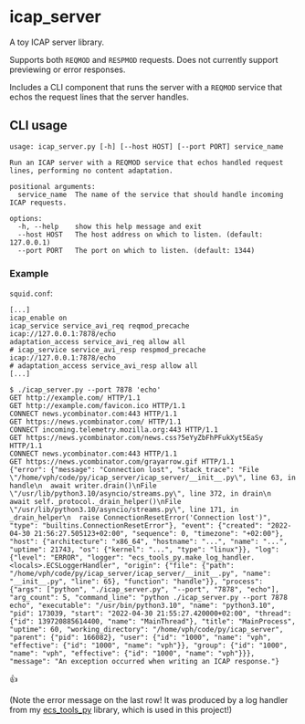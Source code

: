 # icap_server

A toy ICAP server library.

Supports both `REQMOD` and `RESPMOD` requests. Does not currently support previewing or error responses.

Includes a CLI component that runs the server with a `REQMOD` service that echos the request lines that the server handles.

## CLI usage

```
usage: icap_server.py [-h] [--host HOST] [--port PORT] service_name

Run an ICAP server with a REQMOD service that echos handled request lines, performing no content adaptation.

positional arguments:
  service_name  The name of the service that should handle incoming ICAP requests.

options:
  -h, --help    show this help message and exit
  --host HOST   The host address on which to listen. (default: 127.0.0.1)
  --port PORT   The port on which to listen. (default: 1344)
```

### Example

`squid.conf`:
```
[...]
icap_enable on
icap_service service_avi_req reqmod_precache icap://127.0.0.1:7878/echo
adaptation_access service_avi_req allow all
# icap_service service_avi_resp respmod_precache icap://127.0.0.1:7878/echo
# adaptation_access service_avi_resp allow all
[...]
```

```
$ ./icap_server.py --port 7878 'echo'
GET http://example.com/ HTTP/1.1
GET http://example.com/favicon.ico HTTP/1.1
CONNECT news.ycombinator.com:443 HTTP/1.1
GET https://news.ycombinator.com/ HTTP/1.1
CONNECT incoming.telemetry.mozilla.org:443 HTTP/1.1
GET https://news.ycombinator.com/news.css?5eYyZbFhPFukXyt5EaSy HTTP/1.1
CONNECT news.ycombinator.com:443 HTTP/1.1
GET https://news.ycombinator.com/grayarrow.gif HTTP/1.1
{"error": {"message": "Connection lost", "stack_trace": "File \"/home/vph/code/py/icap_server/icap_server/__init__.py\", line 63, in handle\n  await writer.drain()\nFile \"/usr/lib/python3.10/asyncio/streams.py\", line 372, in drain\n  await self._protocol._drain_helper()\nFile \"/usr/lib/python3.10/asyncio/streams.py\", line 171, in _drain_helper\n  raise ConnectionResetError('Connection lost')", "type": "builtins.ConnectionResetError"}, "event": {"created": "2022-04-30 21:56:27.505123+02:00", "sequence": 0, "timezone": "+02:00"}, "host": {"architecture": "x86_64", "hostname": "...", "name": "...", "uptime": 21743, "os": {"kernel": "...", "type": "linux"}}, "log": {"level": "ERROR", "logger": "ecs_tools_py.make_log_handler.<locals>.ECSLoggerHandler", "origin": {"file": {"path": "/home/vph/code/py/icap_server/icap_server/__init__.py", "name": "__init__.py", "line": 65}, "function": "handle"}}, "process": {"args": ["python", "./icap_server.py", "--port", "7878", "echo"], "arg_count": 5, "command_line": "python ./icap_server.py --port 7878 echo", "executable": "/usr/bin/python3.10", "name": "python3.10", "pid": 173039, "start": "2022-04-30 21:55:27.420000+02:00", "thread": {"id": 139720885614400, "name": "MainThread"}, "title": "MainProcess", "uptime": 60, "working_directory": "/home/vph/code/py/icap_server", "parent": {"pid": 166082}, "user": {"id": "1000", "name": "vph", "effective": {"id": "1000", "name": "vph"}}, "group": {"id": "1000", "name": "vph", "effective": {"id": "1000", "name": "vph"}}}, "message": "An exception occurred when writing an ICAP response."}
```

:thumbsup:

(Note the error message on the last row! It was produced by a log handler from my [ecs_tools_py](https://github.com/vphpersson/ecs_tools_py) library, which is used in this project!)